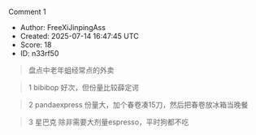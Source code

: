 Comment 1

- Author: FreeXiJinpingAss
- Created: 2025-07-14 16:47:45 UTC
- Score: 18
- ID: n33rf50

> 盘点中老年蛆经常点的外卖

> 1 bibibop
> 好次，但份量比较薛定谔

> 2 pandaexpress
> 份量大，加个春卷凑15刀，然后把春卷放冰箱当晚餐

> 3 星巴克
> 除非需要大剂量espresso，平时狗都不吃
